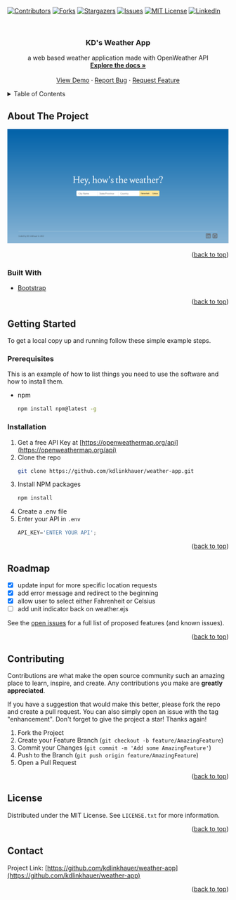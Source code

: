 <div id="top"></div>
<!--
*** Thanks for checking out the Best-README-Template. If you have a suggestion
*** that would make this better, please fork the repo and create a pull request
*** or simply open an issue with the tag "enhancement".
*** Don't forget to give the project a star!
*** Thanks again! Now go create something AMAZING! :D
-->



<!-- PROJECT SHIELDS -->
<!--
*** I'm using markdown "reference style" links for readability.
*** Reference links are enclosed in brackets [ ] instead of parentheses ( ).
*** See the bottom of this document for the declaration of the reference variables
*** for contributors-url, forks-url, etc. This is an optional, concise syntax you may use.
*** https://www.markdownguide.org/basic-syntax/#reference-style-links
-->
[![Contributors][contributors-shield]][contributors-url]
[![Forks][forks-shield]][forks-url]
[![Stargazers][stars-shield]][stars-url]
[![Issues][issues-shield]][issues-url]
[![MIT License][license-shield]][license-url]
[![LinkedIn][linkedin-shield]][linkedin-url]



<!-- PROJECT LOGO -->
<br />
<div align="center">

<h3 align="center">KD's Weather App</h3>

  <p align="center">
    a web based weather application made with OpenWeather API
    <br />
    <a href="https://github.com/kdlinkhauer/weather-app"><strong>Explore the docs »</strong></a>
    <br />
    <br />
    <a href="https://weather-app-oh0f.onrender.com/">View Demo</a>
    ·
    <a href="https://github.com/kdlinkhauer/weather-app/issues">Report Bug</a>
    ·
    <a href="https://github.com/kdlinkhauer/weather-app/issues">Request Feature</a>
  </p>
</div>



<!-- TABLE OF CONTENTS -->
<details>
  <summary>Table of Contents</summary>
  <ol>
    <li>
      <a href="#about-the-project">About The Project</a>
      <ul>
        <li><a href="#built-with">Built With</a></li>
      </ul>
    </li>
    <li>
      <a href="#getting-started">Getting Started</a>
      <ul>
        <li><a href="#prerequisites">Prerequisites</a></li>
        <li><a href="#installation">Installation</a></li>
      </ul>
    </li>
    <li><a href="#usage">Usage</a></li>
    <li><a href="#roadmap">Roadmap</a></li>
    <li><a href="#contributing">Contributing</a></li>
    <li><a href="#license">License</a></li>
    <li><a href="#contact">Contact</a></li>
    <li><a href="#acknowledgments">Acknowledgments</a></li>
  </ol>
</details>



<!-- ABOUT THE PROJECT -->
## About The Project
<div align="center">
    <a href="https://weather-app-oh0f.onrender.com/"><img src="weather-app.png" alt="KD's Weather App"></a>
  </div>


<p align="right">(<a href="#top">back to top</a>)</p>



### Built With

* [Bootstrap](https://getbootstrap.com)

<p align="right">(<a href="#top">back to top</a>)</p>



<!-- GETTING STARTED -->
## Getting Started

To get a local copy up and running follow these simple example steps.

### Prerequisites

This is an example of how to list things you need to use the software and how to install them.
* npm
  ```sh
  npm install npm@latest -g
  ```

### Installation

1. Get a free API Key at [https://openweathermap.org/api](https://openweathermap.org/api)
2. Clone the repo
   ```sh
   git clone https://github.com/kdlinkhauer/weather-app.git
   ```
3. Install NPM packages
   ```sh
   npm install
   ```
4. Create a .env file
5. Enter your API in `.env`
   ```js
   API_KEY='ENTER YOUR API';
   ```

<p align="right">(<a href="#top">back to top</a>)</p>



<!-- ROADMAP -->
## Roadmap

- [x] update input for more specific location requests
- [x] add error message and redirect to the beginning
- [x] allow user to select either Fahrenheit or Celsius
- [ ] add unit indicator back on weather.ejs

See the [open issues](https://github.com/kdlinkhauer/weather-app/issues) for a full list of proposed features (and known issues).

<p align="right">(<a href="#top">back to top</a>)</p>



<!-- CONTRIBUTING -->
## Contributing

Contributions are what make the open source community such an amazing place to learn, inspire, and create. Any contributions you make are **greatly appreciated**.

If you have a suggestion that would make this better, please fork the repo and create a pull request. You can also simply open an issue with the tag "enhancement".
Don't forget to give the project a star! Thanks again!

1. Fork the Project
2. Create your Feature Branch (`git checkout -b feature/AmazingFeature`)
3. Commit your Changes (`git commit -m 'Add some AmazingFeature'`)
4. Push to the Branch (`git push origin feature/AmazingFeature`)
5. Open a Pull Request

<p align="right">(<a href="#top">back to top</a>)</p>



<!-- LICENSE -->
## License

Distributed under the MIT License. See `LICENSE.txt` for more information.

<p align="right">(<a href="#top">back to top</a>)</p>



<!-- CONTACT -->
## Contact

Project Link: [https://github.com/kdlinkhauer/weather-app](https://github.com/kdlinkhauer/weather-app)

<p align="right">(<a href="#top">back to top</a>)</p>




<!-- MARKDOWN LINKS & IMAGES -->
<!-- https://www.markdownguide.org/basic-syntax/#reference-style-links -->
[contributors-shield]: https://img.shields.io/github/contributors/kdlinkhauer/weather-app.svg?style=for-the-badge
[contributors-url]: https://github.com/kdlinkhauer/weather-app/graphs/contributors
[forks-shield]: https://img.shields.io/github/forks/kdlinkhauer/weather-app.svg?style=for-the-badge
[forks-url]: https://github.com/kdlinkhauer/weather-app/network/members
[stars-shield]: https://img.shields.io/github/stars/kdlinkhauer/weather-app.svg?style=for-the-badge
[stars-url]: https://github.com/kdlinkhauer/weather-app/stargazers
[issues-shield]: https://img.shields.io/github/issues/kdlinkhauer/weather-app.svg?style=for-the-badge
[issues-url]: https://github.com/kdlinkhauer/weather-app/issues
[license-shield]: https://img.shields.io/github/license/kdlinkhauer/weather-app.svg?style=for-the-badge
[license-url]: https://github.com/kdlinkhauer/weather-app/blob/master/LICENSE.txt
[linkedin-shield]: https://img.shields.io/badge/-LinkedIn-black.svg?style=for-the-badge&logo=linkedin&colorB=555
[linkedin-url]: https://linkedin.com/in/kdlinkhauer
[product-screenshot]: images/screenshot.png
